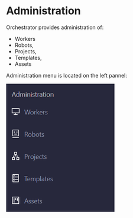 # Administration

Orchestrator provides administration of:

* Workers
* Robots,
* Projects,&#x20;
* Templates,&#x20;
* Assets

Administration menu is located on the left pannel:

![](<../../.gitbook/assets/image (212).png>)
